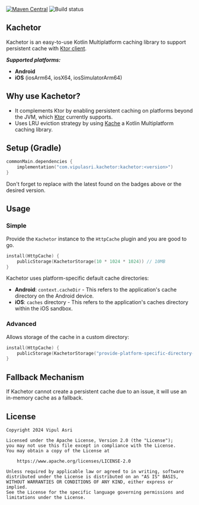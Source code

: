 [![Maven Central](https://img.shields.io/maven-central/v/com.vipulasri.kachetor/kachetor)](https://search.maven.org/search?q=g:com.vipulasri.kachetor) ![Build status](https://github.com/vipulasri/kachetor/actions/workflows/build.yml/badge.svg)

## Kachetor

Kachetor is an easy-to-use Kotlin Multiplatform caching library to support persistent cache with [Ktor client](https://ktor.io/docs/getting-started-ktor-client.html).

***Supported platforms:***
* **Android**
* **iOS** (iosArm64, iosX64, iosSimulatorArm64)

## Why use Kachetor?
* It complements Ktor by enabling persistent caching on platforms beyond the JVM, which [Ktor]((https://ktor.io/docs/client-caching.html#persistent_cache)) currently supports.
* Uses LRU eviction strategy by using [Kache](https://github.com/MayakaApps/Kache) a Kotlin Multiplatform caching library.

## Setup (Gradle)

```kotlin
commonMain.dependencies {
    implementation("com.vipulasri.kachetor:kachetor:<version>")
}
```

Don't forget to replace <version> with the latest found on the badges above or the desired version.

## Usage

### Simple
Provide the `Kachetor` instance to the `HttpCache` plugin and you are good to go.

```kotlin
install(HttpCache) {
    publicStorage(KachetorStorage(10 * 1024 * 1024)) // 10MB
}
```

Kachetor uses platform-specific default cache directories:
* **Android**: `context.cacheDir` - This refers to the application's cache directory on the Android device.
* **iOS**: `caches` directory - This refers to the application's caches directory within the iOS sandbox.

### Advanced

Allows storage of the cache in a custom directory:

```kotlin
install(HttpCache) {
    publicStorage(KachetorStorage("provide-platform-specific-directory-path", 10 * 1024 * 1024)) 
}
```

## Fallback Mechanism 
If Kachetor cannot create a persistent cache due to an issue, it will use an in-memory cache as a fallback.

## License

```
Copyright 2024 Vipul Asri
 
Licensed under the Apache License, Version 2.0 (the "License");
you may not use this file except in compliance with the License.
You may obtain a copy of the License at

    https://www.apache.org/licenses/LICENSE-2.0

Unless required by applicable law or agreed to in writing, software
distributed under the License is distributed on an "AS IS" BASIS,
WITHOUT WARRANTIES OR CONDITIONS OF ANY KIND, either express or implied.
See the License for the specific language governing permissions and
limitations under the License.
```
